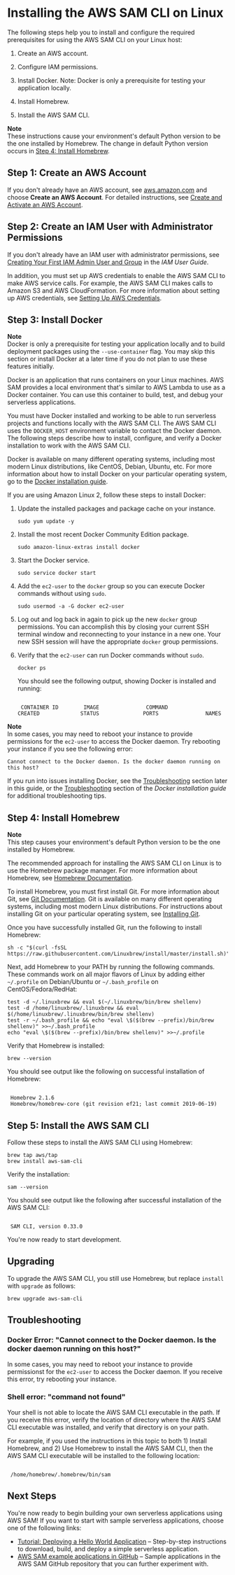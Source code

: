 # Installing the AWS SAM CLI on Linux<a name="serverless-sam-cli-install-linux"></a>

The following steps help you to install and configure the required prerequisites for using the AWS SAM CLI on your Linux host:

1. Create an AWS account\.

1. Configure IAM permissions\.

1. Install Docker\. Note: Docker is only a prerequisite for testing your application locally\.

1. Install Homebrew\.

1. Install the AWS SAM CLI\.

**Note**  
These instructions cause your environment's default Python version to be the one installed by Homebrew\. The change in default Python version occurs in [Step 4: Install Homebrew](#serverless-sam-cli-install-linux-homebrew)\.

## Step 1: Create an AWS Account<a name="serverless-sam-cli-install-linux-aws-account"></a>

If you don't already have an AWS account, see [aws\.amazon\.com](https://aws.amazon.com/) and choose **Create an AWS Account**\. For detailed instructions, see [Create and Activate an AWS Account](https://aws.amazon.com/premiumsupport/knowledge-center/create-and-activate-aws-account/)\.

## Step 2: Create an IAM User with Administrator Permissions<a name="serverless-sam-cli-install-linux-iam-permissions"></a>

If you don't already have an IAM user with administrator permissions, see [Creating Your First IAM Admin User and Group](https://docs.aws.amazon.com/IAM/latest/UserGuide/getting-started_create-admin-group.html) in the *IAM User Guide*\.

In addition, you must set up AWS credentials to enable the AWS SAM CLI to make AWS service calls\. For example, the AWS SAM CLI makes calls to Amazon S3 and AWS CloudFormation\. For more information about setting up AWS credentials, see [Setting Up AWS Credentials](serverless-getting-started-set-up-credentials.md)\.

## Step 3: Install Docker<a name="serverless-sam-cli-install-linux-docker"></a>

**Note**  
Docker is only a prerequisite for testing your application locally and to build deployment packages using the `--use-container` flag\. You may skip this section or install Docker at a later time if you do not plan to use these features initially\.

Docker is an application that runs containers on your Linux machines\. AWS SAM provides a local environment that's similar to AWS Lambda to use as a Docker container\. You can use this container to build, test, and debug your serverless applications\.

You must have Docker installed and working to be able to run serverless projects and functions locally with the AWS SAM CLI\. The AWS SAM CLI uses the `DOCKER_HOST` environment variable to contact the Docker daemon\. The following steps describe how to install, configure, and verify a Docker installation to work with the AWS SAM CLI\.

Docker is available on many different operating systems, including most modern Linux distributions, like CentOS, Debian, Ubuntu, etc\. For more information about how to install Docker on your particular operating system, go to the [Docker installation guide](https://docs.docker.com/install/)\.

If you are using Amazon Linux 2, follow these steps to install Docker:

1. Update the installed packages and package cache on your instance\.

   ```
   sudo yum update -y
   ```

1. Install the most recent Docker Community Edition package\.

   ```
   sudo amazon-linux-extras install docker
   ```

1. Start the Docker service\.

   ```
   sudo service docker start
   ```

1. Add the `ec2-user` to the `docker` group so you can execute Docker commands without using `sudo`\.

   ```
   sudo usermod -a -G docker ec2-user
   ```

1. Log out and log back in again to pick up the new `docker` group permissions\. You can accomplish this by closing your current SSH terminal window and reconnecting to your instance in a new one\. Your new SSH session will have the appropriate `docker` group permissions\.

1. Verify that the `ec2-user` can run Docker commands without `sudo`\.

   ```
   docker ps
   ```

   You should see the following output, showing Docker is installed and running:

   ```
    
    CONTAINER ID        IMAGE               COMMAND             CREATED             STATUS              PORTS               NAMES
   ```
**Note**  
In some cases, you may need to reboot your instance to provide permissions for the `ec2-user` to access the Docker daemon\. Try rebooting your instance if you see the following error:  

   ```
   Cannot connect to the Docker daemon. Is the docker daemon running on this host?
   ```

If you run into issues installing Docker, see the [Troubleshooting](#serverless-sam-cli-install-linux-troubleshooting) section later in this guide, or the [Troubleshooting](https://docs.docker.com/install/linux/linux-postinstall/#troubleshooting) section of the *Docker installation guide* for additional troubleshooting tips\.

## Step 4: Install Homebrew<a name="serverless-sam-cli-install-linux-homebrew"></a>

**Note**  
This step causes your environment's default Python version to be the one installed by Homebrew\.

The recommended approach for installing the AWS SAM CLI on Linux is to use the Homebrew package manager\. For more information about Homebrew, see [Homebrew Documentation](https://docs.brew.sh/Homebrew-on-Linux)\.

To install Homebrew, you must first install Git\. For more information about Git, see [Git Documentation](https://git-scm.com)\. Git is available on many different operating systems, including most modern Linux distributions\. For instructions about installing Git on your particular operating system, see [Installing Git](https://git-scm.com/book/en/v2/Getting-Started-Installing-Git)\.

Once you have successfully installed Git, run the following to install Homebrew:

```
sh -c "$(curl -fsSL https://raw.githubusercontent.com/Linuxbrew/install/master/install.sh)"
```

Next, add Homebrew to your PATH by running the following commands\. These commands work on all major flavors of Linux by adding either `~/.profile` on Debian/Ubuntu or `~/.bash_profile` on CentOS/Fedora/RedHat:

```
test -d ~/.linuxbrew && eval $(~/.linuxbrew/bin/brew shellenv)
test -d /home/linuxbrew/.linuxbrew && eval $(/home/linuxbrew/.linuxbrew/bin/brew shellenv)
test -r ~/.bash_profile && echo "eval \$($(brew --prefix)/bin/brew shellenv)" >>~/.bash_profile
echo "eval \$($(brew --prefix)/bin/brew shellenv)" >>~/.profile
```

Verify that Homebrew is installed:

```
brew --version
```

You should see output like the following on successful installation of Homebrew:

```
 
 Homebrew 2.1.6 
 Homebrew/homebrew-core (git revision ef21; last commit 2019-06-19)
```

## Step 5: Install the AWS SAM CLI<a name="serverless-sam-cli-install-linux-sam-cli"></a>

Follow these steps to install the AWS SAM CLI using Homebrew:

```
brew tap aws/tap
brew install aws-sam-cli
```

Verify the installation:

```
sam --version
```

You should see output like the following after successful installation of the AWS SAM CLI:

```
 
 SAM CLI, version 0.33.0
```

You're now ready to start development\.

## Upgrading<a name="serverless-sam-cli-install-linux-upgrading"></a>

To upgrade the AWS SAM CLI, you still use Homebrew, but replace `install` with `upgrade` as follows:

```
brew upgrade aws-sam-cli
```

## Troubleshooting<a name="serverless-sam-cli-install-linux-troubleshooting"></a>

### Docker Error: "Cannot connect to the Docker daemon\. Is the docker daemon running on this host?"<a name="serverless-sam-cli-install-linux-troubleshooting-docker-deamon"></a>

In some cases, you may need to reboot your instance to provide permissionst for the `ec2-user` to access the Docker daemon\. If you receive this error, try rebooting your instance\.

### Shell error: "command not found"<a name="serverless-sam-cli-install-linux-troubleshooting-sam-cli-not-found"></a>

Your shell is not able to locate the AWS SAM CLI executable in the path\. If you receive this error, verify the location of directory where the AWS SAM CLI executable was installed, and verify that directory is on your path\.

For example, if you used the instructions in this topic to both 1\) Install Homebrew, and 2\) Use Homebrew to install the AWS SAM CLI, then the AWS SAM CLI executable will be installed to the following location:

```
  
 /home/homebrew/.homebrew/bin/sam
```

## Next Steps<a name="serverless-sam-cli-install-linux-next-steps"></a>

You're now ready to begin building your own serverless applications using AWS SAM\! If you want to start with sample serverless applications, choose one of the following links:
+ [Tutorial: Deploying a Hello World Application](serverless-getting-started-hello-world.md) – Step\-by\-step instructions to download, build, and deploy a simple serverless application\.
+ [AWS SAM example applications in GitHub](https://github.com/aws-samples/serverless-app-examples) – Sample applications in the AWS SAM GitHub repository that you can further experiment with\.